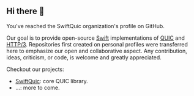 ## Hi there 👋
You've reached the SwiftQuic organization's profile on GitHub.

Our goal is to provide open-source [Swift](https://www.swift.org/about/) implementations of [QUIC](https://www.rfc-editor.org/info/rfc9000) and [HTTP/3](https://www.rfc-editor.org/info/rfc9114). Repositories first created on personal profiles were transferred here to emphasize our open and collaborative
aspect. Any contribution, ideas, criticism, or code, is welcome and greatly appreciated.

Checkout our projects:

- [SwiftQuic](https://github.com/swift-quic/swift-quic): core QUIC library. 
- ...: more to come.


<!--

**Here are some ideas to get you started:**


🌈 Contribution guidelines - how can the community get involved?
👩‍💻 Useful resources - where can the community find your docs? Is there anything else the community should know?
🍿 Fun facts - what does your team eat for breakfast?
🧙 Remember, you can do mighty things with the power of [Markdown](https://docs.github.com/github/writing-on-github/getting-started-with-writing-and-formatting-on-github/basic-writing-and-formatting-syntax)
-->
